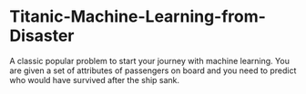 # Titanic-Machine-Learning-from-Disaster
A classic popular problem to start your journey with machine learning. You are given a set of attributes of passengers on board and you need to predict who would have survived after the ship sank.
